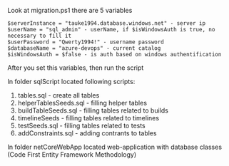 Look at migration.ps1
there are 5 variables
```
$serverInstance = "tauke1994.database.windows.net" - server ip
$userName = "sql_admin" - userName, if $isWindowsAuth is true, no necessary to fill it 
$userPassword = "Qwerty1994!" - username password
$databaseName = "azure-devops" - current catalog
$isWindowsAuth = $false - is auth based on windows authentification
```

After you set this variables, then run the script

In folder sqlScript located following scripts:
1) tables.sql - create all tables
2) helperTablesSeeds.sql - filling helper tables
3) buildTableSeeds.sql - filling tables related to builds
4) timelineSeeds - filling tables related to timelines
5) testSeeds.sql - filling tables related to tests
6) addConstraints.sql - adding contrants to tables

In folder netCoreWebApp located web-application with database classes (Code First Entity Framework Methodology)